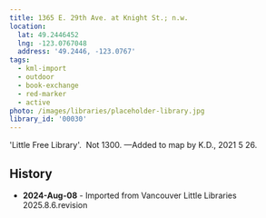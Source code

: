 ```yaml
---
title: 1365 E. 29th Ave. at Knight St.; n.w.
location:
  lat: 49.2446452
  lng: -123.0767048
  address: '49.2446, -123.0767'
tags:
  - kml-import
  - outdoor
  - book-exchange
  - red-marker
  - active
photo: /images/libraries/placeholder-library.jpg
library_id: '00030'
---
```

'Little Free Library'.  Not 1300.
—Added to map by K.D., 2021 5 26.

## History
- **2024-Aug-08** - Imported from Vancouver Little Libraries 2025.8.6.revision
